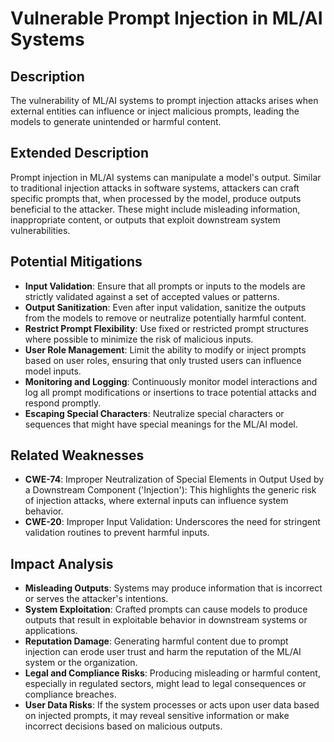 # Vulnerable Prompt Injection in ML/AI Systems

## Description
The vulnerability of ML/AI systems to prompt injection attacks arises when external entities can influence or inject malicious prompts, leading the models to generate unintended or harmful content.

## Extended Description
Prompt injection in ML/AI systems can manipulate a model's output. Similar to traditional injection attacks in software systems, attackers can craft specific prompts that, when processed by the model, produce outputs beneficial to the attacker. These might include misleading information, inappropriate content, or outputs that exploit downstream system vulnerabilities.

## Potential Mitigations

- **Input Validation**: Ensure that all prompts or inputs to the models are strictly validated against a set of accepted values or patterns.
- **Output Sanitization**: Even after input validation, sanitize the outputs from the models to remove or neutralize potentially harmful content.
- **Restrict Prompt Flexibility**: Use fixed or restricted prompt structures where possible to minimize the risk of malicious inputs.
- **User Role Management**: Limit the ability to modify or inject prompts based on user roles, ensuring that only trusted users can influence model inputs.
- **Monitoring and Logging**: Continuously monitor model interactions and log all prompt modifications or insertions to trace potential attacks and respond promptly.
- **Escaping Special Characters**: Neutralize special characters or sequences that might have special meanings for the ML/AI model.

## Related Weaknesses

- **CWE-74**: Improper Neutralization of Special Elements in Output Used by a Downstream Component ('Injection'): This highlights the generic risk of injection attacks, where external inputs can influence system behavior.
- **CWE-20**: Improper Input Validation: Underscores the need for stringent validation routines to prevent harmful inputs.

## Impact Analysis

- **Misleading Outputs**: Systems may produce information that is incorrect or serves the attacker's intentions.
- **System Exploitation**: Crafted prompts can cause models to produce outputs that result in exploitable behavior in downstream systems or applications.
- **Reputation Damage**: Generating harmful content due to prompt injection can erode user trust and harm the reputation of the ML/AI system or the organization.
- **Legal and Compliance Risks**: Producing misleading or harmful content, especially in regulated sectors, might lead to legal consequences or compliance breaches.
- **User Data Risks**: If the system processes or acts upon user data based on injected prompts, it may reveal sensitive information or make incorrect decisions based on malicious outputs.
